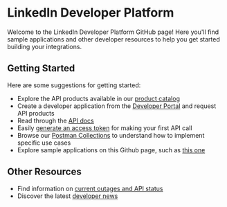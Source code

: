 # LinkedIn Developer Platform

Welcome to the LinkedIn Developer Platform GitHub page! Here you'll find sample applications and other developer resources to help you get started building your integrations.


## Getting Started

Here are some suggestions for getting started:

- Explore the API products available in our [product catalog](https://developer.linkedin.com/product-catalog)
- Create a developer application from the [Developer Portal](https://www.linkedin.com/developers/apps/new) and request API products
- Read through the [API docs](https://learn.microsoft.com/linkedin/)
- Easily [generate an access token](https://www.linkedin.com/developers/tools/oauth/token-generator) for making your first API call
- Browse our [Postman Collections](https://www.postman.com/linkedin-developer-apis) to understand how to implement specific use cases
- Explore sample applications on this Github page, such as [this one](https://github.com/linkedin-samples/java-sample-application)

## Other Resources

- Find information on [current outages and API status](https://linkedin.statuspage.io/)
- Discover the latest [developer news](https://www.linkedin.com/content/developers/news)